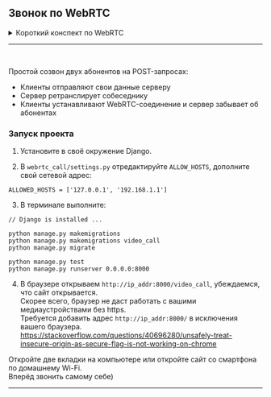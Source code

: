 ## Звонок по WebRTC

<!-- <details>
<summary>Русский</summary>
<br/> -->

<details>
<summary>Короткий конспект по WebRTC</summary>
<br/>

WebRTC - технология, которая позволяет транслировать аудио-видео между клиентами напрямую без сервера.  
В современных браузерах уже имеется по умолчанию WebRTC API.  
  
`RTCPeerConnection` - интерфейс для создания WebRTC-соединения.  
Каждому клиенту нужно создать по экземпляру данного интерфейса и должным образом проинициализировать:
```
const rtc_peer = new RTCPeerConnection({
    iceServers: [
        {
            urls: ['stun:stun1.l.google.com:19302', 'stun:stun3.l.google.com:19302']  // чтобы клиенты смогли подключиться по интернету (см.п.2)
        }
    ]
});

```
<br/>

<details>
<summary>1. Добавление медиатреков и создание RTCDataChannel</summary>
<br/>

Метод `addTrack(track)` позволяет добавлять медиатреки для их передачи по соединению.  
Получим треки текущей веб-камеры и микрофона, и добавим их в RTC-соединение:
```
const stream = await navigator.mediaDevices.getUserMedia({video: true, audio: true});
stream.getTracks().forEach(track => rtc_peer.addTrack(track));

```

На каждый добавленный трек у принимающей стороны будет вызван обратный вызов `ontrack(event)`:
```
const remote_stream = new MediaStream();
// remote_stream требуется куда-нибудь установить для воспроизведения. Можно в объекты <audio>, <video>.
// video_object.srcObject = remote_stream;

rtc_peer.ontrack = event => {
    remote_stream.addTrack(event.track);
}

```

Помимо медиаданных, по RTC можно передавать произвольные данные по каналу данных `RTCDataChannel`.  

Нам для созвона это может пригодится для передачи каких-то специальных сообщений:  
 - для завершения разговора;
 - сообщения, что абонент отключил/включил камеру/микрофон.
  
```
let datachannel = null;

```

Одна сторона использует метод `createDataChannel(str_channel_label)`:
```
datachannel = rtc_peer.createDataChannel('special_datachannel');
datachannel.onmessage = event => {
    // processDataChannel(JSON.parse(event.data));
}

```

Вторая сторона получает обратный вызов `ondatachannel(event)`:
```
rtc_peer.ondatachannel = event => {
    if (event.channel.label === 'special_datachannel') {
        datachannel = event.channel;
        datachannel.onmessage = event => {
            // processDataChannel(JSON.parse(event.data));
        }
    }
}

```

Для отправки сообщений по каналу данных используется метод `send(str)`:
```
datachannel.send(JSON.stringify({
    code: 'reject'
}));

datachannel.send(JSON.stringify({
    code: 'mute_microphone',
    value: true
}));

```

Переданные сообщения будут получены обратным вызовом `onmessage(event)`.  

</details>

<details>
<summary>2. Задание onicecandidate</summary>
<br/>

Требуется установить обратный вызов `onicecandidate(event)`, который будет вызываться во время выполнения пункта 3.  

`RTCIceCandidate` - возможный маршрут, по которому RTC-соединение сможет подключиться к удалённому клиенту.  
Внутри этого объекта имеется информация об IP клиента. И таких кандидатов может быть несколько.  
Какие-то будут с локальным IP (`192.168.1.*`), какие-то с внешним (`85.*.*.*`).  

Как раз для получения внешнего IP, мы и прописали STUN-сервера, чтобы они определяли нас.  

```
rtc_peer.onicecandidate = event => {
    const ice_route = event.candidate;
    
    // storing ice_route or sending it right now ...
};

```

Решайте сами когда отправлять ICE-маршруты: сразу внутри обратного вызова или после формирования оффера/ответа (п.3).  

В этом проекте я каждого кандидата отправляю сразу на сервер, там они копятся в отдельный для каждого абонента массив, и на последнем этапе, после обмена оффера/ответа, разом все сразу отправляются собеседнику.  

</details>

<details>
<summary>3. Создание оффера и ответа</summary>
<br/>

Теперь каждой стороне требуется создать описание их передающихся данных и каким-то образом передать это описание друг другу.  
По этому описанию будут сформированны удалённые треки.  

`RTCSessionDescription` - описание сессии. Объект из двух полей:
```
{
    type: 'offer',  // or 'answer'
    sdp: '...'      // description AV-codecs and etc...
}

```

Одна сторона создаёт оффер с описанием своего потока, используя метод `createOffer(...)`, и передаёт собеседнику:
```
const offer = await rtc_peer.createOffer({  // можно вызывать без аргументов
    offerToReceiveAudio: true,  // если инициатор передаёт только аудио, то по умолчанию и у отвечающего будет сформирован ответ только аудио.
    offerToReceiveVideo: true   // с этими параметрами будет приниматься и видео, и аудио, при их наличии.
});
await rtc_peer.setLocalDescription(offer);

// sending offer ...

```

Вторая сторона формирует ответ, используя `createAnswer()`, и передаёт первой:
```
await rtc_peer.setRemoteDescription(offer_from_initiator);

const answer = await rtc_peer.createAnswer();
await rtc_peer.setLocalDescription(answer);

// sending answer ...

```

```
// initiator
await rtc_peer.setRemoteDescription(answer_from_subscriber);

```

</details>

<details>
<summary>4. Добавление ICE-кандидатов</summary>
<br/>

Осталось в RTC-соединения добавить сформированные ICE-маршруты вашего собеседника:
```
// receiving ice_routes_from_subscriber ...

ice_routes_from_subscriber.forEach(route => rtc_peer.addIceCandidate(route));

```

И, о чудо, оно заработает)  

</details>
<br/>

Таким образом, для трансляции аудио-видео по WebRTC двум клиентам нужно обменяться оффером/ответом, и ICE-кандидатами, и передача будет установлена напрямую без участия сервера.  
Надо только придумать, как провести этот обмен.  
Для этого и сделан этот проект)  
  
</details>

---
<br/>

Простой созвон двух абонентов на POST-запросах:
 - Клиенты отправляют свои данные серверу
 - Cервер ретранслирует собеседнику
 - Клиенты устанавливают WebRTC-соединение и сервер забывает об абонентах

### Запуск проекта

1. Установите в своё окружение Django.  
  
2. В `webrtc_call/settings.py` отредактируйте `ALLOW_HOSTS`, дополните свой сетевой адрес:
```
ALLOWED_HOSTS = ['127.0.0.1', '192.168.1.1']

```

3. В терминале выполните:
```
// Django is installed ...

python manage.py makemigrations
python manage.py makemigrations video_call
python manage.py migrate

python manage.py test
python manage.py runserver 0.0.0.0:8000

```

4. В браузере открываем `http://ip_addr:8000/video_call`, убеждаемся, что сайт открывается.  
Скорее всего, браузер не даст работать с вашими медиаустройствами без https.  
Требуется добавить адрес `http://ip_addr:8000/` в исключения вашего браузера.  
https://stackoverflow.com/questions/40696280/unsafely-treat-insecure-origin-as-secure-flag-is-not-working-on-chrome  

Откройте две вкладки на компьютере или откройте сайт со смартфона по домашнему Wi-Fi.  
Вперёд звонить самому себе)  

<!-- </details> -->

---
